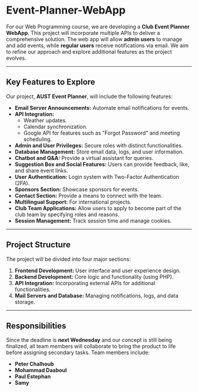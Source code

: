 # Event-Planner-WebApp

For our Web Programming course, we are developing a **Club Event Planner WebApp**. This project will incorporate multiple APIs to deliver a comprehensive solution. The web app will allow **admin users** to manage and add events, while **regular users** receive notifications via email. We aim to refine our approach and explore additional features as the project evolves.

---

## Key Features to Explore

Our project, **AUST Event Planner**, will include the following features:
- **Email Server Announcements:** Automate email notifications for events.
- **API Integration:**
  - Weather updates.
  - Calendar synchronization.
  - Google API for features such as "Forgot Password" and meeting scheduling.
- **Admin and User Privileges:** Secure roles with distinct functionalities.
- **Database Management:** Store email data, logs, and user information.
- **Chatbot and Q&A:** Provide a virtual assistant for queries.
- **Suggestion Box and Social Features:** Users can provide feedback, like, and share event links.
- **User Authentication:** Login system with Two-Factor Authentication (2FA).
- **Sponsors Section:** Showcase sponsors for events.
- **Contact Section:** Provide a means to connect with the team.
- **Multilingual Support:** For international projects.
- **Club Team Applications:** Allow users to apply to become part of the club team by specifying roles and reasons.
- **Session Management:** Track session time and manage cookies.

---

## Project Structure

The project will be divided into four major sections:

1. **Frontend Development:** User interface and user experience design.
2. **Backend Development:** Core logic and functionality (using PHP).
3. **API Integration:** Incorporating external APIs for additional functionalities.
4. **Mail Servers and Database:** Managing notifications, logs, and data storage.

---

## Responsibilities

Since the deadline is **next Wednesday** and our concept is still being finalized, all team members will collaborate to bring the product to life before assigning secondary tasks. Team members include:

- **Peter Chalhoub**
- **Mohammad Daaboul**
- **Paul Estephan**
- **Samy**
